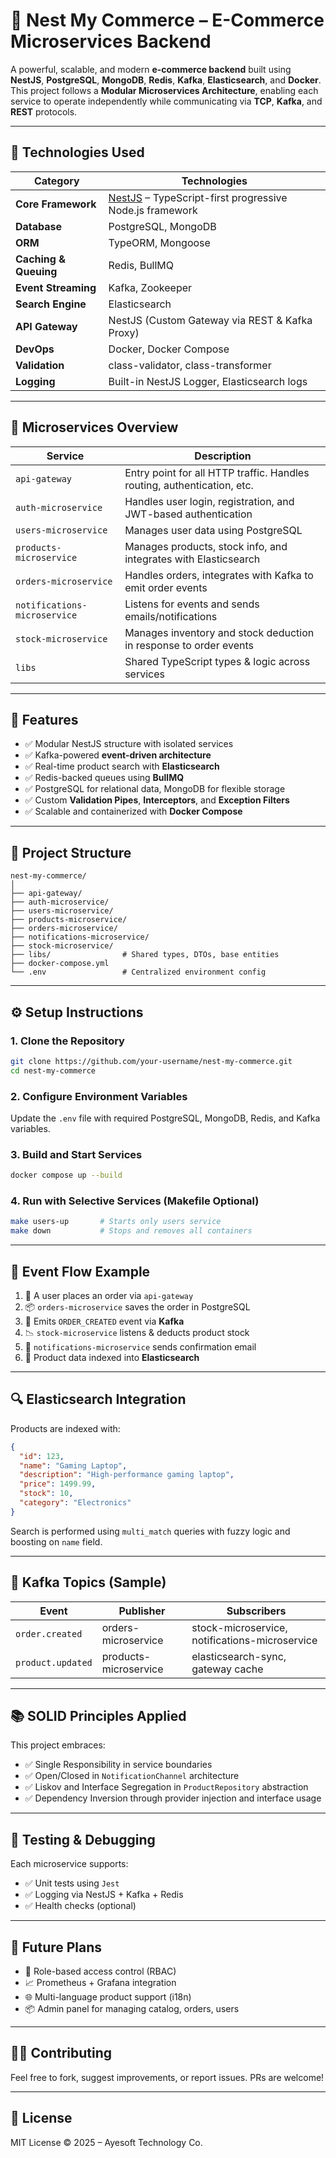 # 🛒 Nest My Commerce – E-Commerce Microservices Backend

A powerful, scalable, and modern **e-commerce backend** built using **NestJS**, **PostgreSQL**, **MongoDB**, **Redis**, **Kafka**, **Elasticsearch**, and **Docker**.  
This project follows a **Modular Microservices Architecture**, enabling each service to operate independently while communicating via **TCP**, **Kafka**, and **REST** protocols.

---

## 🔧 Technologies Used

| Category              | Technologies                                                                   |
| --------------------- | ------------------------------------------------------------------------------ |
| **Core Framework**    | [NestJS](https://nestjs.com/) – TypeScript-first progressive Node.js framework |
| **Database**          | PostgreSQL, MongoDB                                                            |
| **ORM**               | TypeORM, Mongoose                                                              |
| **Caching & Queuing** | Redis, BullMQ                                                                  |
| **Event Streaming**   | Kafka, Zookeeper                                                               |
| **Search Engine**     | Elasticsearch                                                                  |
| **API Gateway**       | NestJS (Custom Gateway via REST & Kafka Proxy)                                 |
| **DevOps**            | Docker, Docker Compose                                                         |
| **Validation**        | class-validator, class-transformer                                             |
| **Logging**           | Built-in NestJS Logger, Elasticsearch logs                                     |

---

## 🧱 Microservices Overview

| Service                      | Description                                                             |
| ---------------------------- | ----------------------------------------------------------------------- |
| `api-gateway`                | Entry point for all HTTP traffic. Handles routing, authentication, etc. |
| `auth-microservice`          | Handles user login, registration, and JWT-based authentication          |
| `users-microservice`         | Manages user data using PostgreSQL                                      |
| `products-microservice`      | Manages products, stock info, and integrates with Elasticsearch         |
| `orders-microservice`        | Handles orders, integrates with Kafka to emit order events              |
| `notifications-microservice` | Listens for events and sends emails/notifications                       |
| `stock-microservice`         | Manages inventory and stock deduction in response to order events       |
| `libs`                       | Shared TypeScript types & logic across services                         |

---

## 🧪 Features

- ✅ Modular NestJS structure with isolated services
- ✅ Kafka-powered **event-driven architecture**
- ✅ Real-time product search with **Elasticsearch**
- ✅ Redis-backed queues using **BullMQ**
- ✅ PostgreSQL for relational data, MongoDB for flexible storage
- ✅ Custom **Validation Pipes**, **Interceptors**, and **Exception Filters**
- ✅ Scalable and containerized with **Docker Compose**

---

## 📁 Project Structure

```
nest-my-commerce/
│
├── api-gateway/
├── auth-microservice/
├── users-microservice/
├── products-microservice/
├── orders-microservice/
├── notifications-microservice/
├── stock-microservice/
├── libs/                # Shared types, DTOs, base entities
├── docker-compose.yml
└── .env                 # Centralized environment config
```

---

## ⚙️ Setup Instructions

### 1. Clone the Repository

```bash
git clone https://github.com/your-username/nest-my-commerce.git
cd nest-my-commerce
```

### 2. Configure Environment Variables

Update the `.env` file with required PostgreSQL, MongoDB, Redis, and Kafka variables.

### 3. Build and Start Services

```bash
docker compose up --build
```

### 4. Run with Selective Services (Makefile Optional)

```bash
make users-up       # Starts only users service
make down           # Stops and removes all containers
```

---

## 🔁 Event Flow Example

1. 🧾 A user places an order via `api-gateway`
2. 📦 `orders-microservice` saves the order in PostgreSQL
3. 🚚 Emits `ORDER_CREATED` event via **Kafka**
4. 📉 `stock-microservice` listens & deducts product stock
5. 📧 `notifications-microservice` sends confirmation email
6. 📝 Product data indexed into **Elasticsearch**

---

## 🔍 Elasticsearch Integration

Products are indexed with:

```json
{
  "id": 123,
  "name": "Gaming Laptop",
  "description": "High-performance gaming laptop",
  "price": 1499.99,
  "stock": 10,
  "category": "Electronics"
}
```

Search is performed using `multi_match` queries with fuzzy logic and boosting on `name` field.

---

## 🚨 Kafka Topics (Sample)

| Event             | Publisher             | Subscribers                                    |
| ----------------- | --------------------- | ---------------------------------------------- |
| `order.created`   | orders-microservice   | stock-microservice, notifications-microservice |
| `product.updated` | products-microservice | elasticsearch-sync, gateway cache              |

---

## 📚 SOLID Principles Applied

This project embraces:

- ✅ Single Responsibility in service boundaries
- ✅ Open/Closed in `NotificationChannel` architecture
- ✅ Liskov and Interface Segregation in `ProductRepository` abstraction
- ✅ Dependency Inversion through provider injection and interface usage

---

## 🧪 Testing & Debugging

Each microservice supports:

- ✅ Unit tests using `Jest`
- ✅ Logging via NestJS + Kafka + Redis
- ✅ Health checks (optional)

---

## 📌 Future Plans

- 🔐 Role-based access control (RBAC)
- 📈 Prometheus + Grafana integration
- 🌐 Multi-language product support (i18n)
- 📦 Admin panel for managing catalog, orders, users

---

## 🧑‍💻 Contributing

Feel free to fork, suggest improvements, or report issues. PRs are welcome!

---

## 📝 License

MIT License © 2025 – Ayesoft Technology Co.
